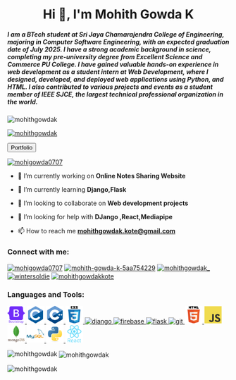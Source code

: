 <h1 align="center">Hi 👋, I'm Mohith Gowda K</h1>
<h5 align="left">I am a BTech student at Sri Jaya Chamarajendra College of Engineering, majoring in Computer Software Engineering, with an expected graduation date of July 2025. I have a strong academic background in science, completing my pre-university degree from Excellent Science and Commerce PU College. I have gained valuable hands-on experience in web development as a student intern at Web Development, where I designed, developed, and deployed web applications using Python, and HTML. I also contributed to various projects and events as a student member of IEEE SJCE, the largest technical professional organization in the world.</h5>

<p align="left"> <img src="https://komarev.com/ghpvc/?username=mohithgowdak&label=Profile%20views&color=0e75b6&style=flat" alt="mohithgowdak" /> </p>

<p align="left"> <a href="https://github.com/ryo-ma/github-profile-trophy"><img src="https://github-profile-trophy.vercel.app/?username=mohithgowdak" alt="mohithgowdak" /></a> </p>
<a href="https://kaleidoscopic-palmier-cf5069.netlify.app/" target="_blank" rel="noopener noreferrer"><button type="Submit" >Portfolio</button></a>


<p align="left"> <a href="https://twitter.com/mohigowda0707" target="blank"><img src="https://img.shields.io/twitter/follow/mohigowda0707?logo=twitter&style=for-the-badge" alt="mohigowda0707" /></a> </p>

- 🔭 I’m currently working on **Online Notes Sharing Website**

- 🌱 I’m currently learning **Django,Flask**

- 👯 I’m looking to collaborate on **Web development projects**

- 🤝 I’m looking for help with **DJango ,React,Mediapipe**

- 📫 How to reach me **mohithgowdak.kote@gmail.com**



<h3 align="left">Connect with me:</h3>
<p align="left">
<a href="https://twitter.com/mohigowda0707" target="blank"><img align="center" src="https://raw.githubusercontent.com/rahuldkjain/github-profile-readme-generator/master/src/images/icons/Social/twitter.svg" alt="mohigowda0707" height="30" width="40" /></a>
<a href="https://linkedin.com/in/mohith-gowda-k-5aa754229" target="blank"><img align="center" src="https://raw.githubusercontent.com/rahuldkjain/github-profile-readme-generator/master/src/images/icons/Social/linked-in-alt.svg" alt="mohith-gowda-k-5aa754229" height="30" width="40" /></a>
<a href="https://instagram.com/mohithgowdak_" target="blank"><img align="center" src="https://raw.githubusercontent.com/rahuldkjain/github-profile-readme-generator/master/src/images/icons/Social/instagram.svg" alt="mohithgowdak_" height="30" width="40" /></a>
<a href="https://www.leetcode.com" target="blank"><img align="center" src="https://raw.githubusercontent.com/rahuldkjain/github-profile-readme-generator/master/src/images/icons/Social/leet-code.svg" alt="wintersoldie" height="30" width="40" /></a>
<a href="https://auth.geeksforgeeks.org/user/mohithgowdakkote" target="blank"><img align="center" src="https://raw.githubusercontent.com/rahuldkjain/github-profile-readme-generator/master/src/images/icons/Social/geeks-for-geeks.svg" alt="mohithgowdakkote" height="30" width="40" /></a>
</p>

<h3 align="left">Languages and Tools:</h3>
<p align="left"> <a href="https://getbootstrap.com" target="_blank" rel="noreferrer"> <img src="https://raw.githubusercontent.com/devicons/devicon/master/icons/bootstrap/bootstrap-plain-wordmark.svg" alt="bootstrap" width="40" height="40"/> </a> <a href="https://www.cprogramming.com/" target="_blank" rel="noreferrer"> <img src="https://raw.githubusercontent.com/devicons/devicon/master/icons/c/c-original.svg" alt="c" width="40" height="40"/> </a> <a href="https://www.w3schools.com/cpp/" target="_blank" rel="noreferrer"> <img src="https://raw.githubusercontent.com/devicons/devicon/master/icons/cplusplus/cplusplus-original.svg" alt="cplusplus" width="40" height="40"/> </a> <a href="https://www.w3schools.com/css/" target="_blank" rel="noreferrer"> <img src="https://raw.githubusercontent.com/devicons/devicon/master/icons/css3/css3-original-wordmark.svg" alt="css3" width="40" height="40"/> </a> <a href="https://www.djangoproject.com/" target="_blank" rel="noreferrer"> <img src="https://cdn.worldvectorlogo.com/logos/django.svg" alt="django" width="40" height="40"/> </a> <a href="https://firebase.google.com/" target="_blank" rel="noreferrer"> <img src="https://www.vectorlogo.zone/logos/firebase/firebase-icon.svg" alt="firebase" width="40" height="40"/> </a> <a href="https://flask.palletsprojects.com/" target="_blank" rel="noreferrer"> <img src="https://www.vectorlogo.zone/logos/pocoo_flask/pocoo_flask-icon.svg" alt="flask" width="40" height="40"/> </a> <a href="https://git-scm.com/" target="_blank" rel="noreferrer"> <img src="https://www.vectorlogo.zone/logos/git-scm/git-scm-icon.svg" alt="git" width="40" height="40"/> </a> <a href="https://www.w3.org/html/" target="_blank" rel="noreferrer"> <img src="https://raw.githubusercontent.com/devicons/devicon/master/icons/html5/html5-original-wordmark.svg" alt="html5" width="40" height="40"/> </a> <a href="https://developer.mozilla.org/en-US/docs/Web/JavaScript" target="_blank" rel="noreferrer"> <img src="https://raw.githubusercontent.com/devicons/devicon/master/icons/javascript/javascript-original.svg" alt="javascript" width="40" height="40"/> </a> <a href="https://www.mongodb.com/" target="_blank" rel="noreferrer"> <img src="https://raw.githubusercontent.com/devicons/devicon/master/icons/mongodb/mongodb-original-wordmark.svg" alt="mongodb" width="40" height="40"/> </a> <a href="https://www.mysql.com/" target="_blank" rel="noreferrer"> <img src="https://raw.githubusercontent.com/devicons/devicon/master/icons/mysql/mysql-original-wordmark.svg" alt="mysql" width="40" height="40"/> </a>  <a href="https://www.python.org" target="_blank" rel="noreferrer"> <img src="https://raw.githubusercontent.com/devicons/devicon/master/icons/python/python-original.svg" alt="python" width="40" height="40"/> </a> <a href="https://reactjs.org/" target="_blank" rel="noreferrer"> <img src="https://raw.githubusercontent.com/devicons/devicon/master/icons/react/react-original-wordmark.svg" alt="react" width="40" height="40"/> </a> </p>

<p><img align="left" src="https://github-readme-stats.vercel.app/api/top-langs?username=mohithgowdak&show_icons=true&locale=en&layout=compact" alt="mohithgowdak" /></p>

<p>&nbsp;<img align="center" src="https://github-readme-stats.vercel.app/api?username=mohithgowdak&show_icons=true&locale=en" alt="mohithgowdak" /></p>

<p><img align="center" src="https://github-readme-streak-stats.herokuapp.com/?user=mohithgowdak&" alt="mohithgowdak" /></p>
